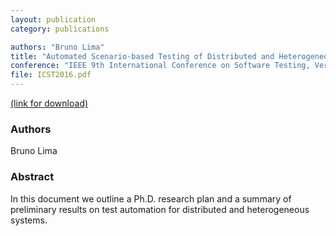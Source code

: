 ```yaml
---
layout: publication
category: publications

authors: "Bruno Lima"
title: "Automated Scenario-based Testing of Distributed and Heterogeneous Systems"
conference: "IEEE 9th International Conference on Software Testing, Verification and Validation (ICST) 2016"
file: ICST2016.pdf
---
```


<a href="#"><i class="icon-pdf"></i> (link for download)</a>

### Authors

Bruno Lima

### Abstract

In this document we outline a Ph.D. research plan and a summary of preliminary results on test automation for distributed and heterogeneous systems.
